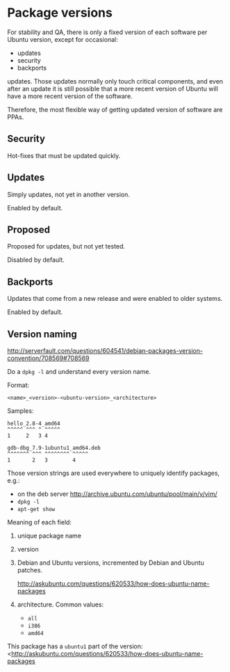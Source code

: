 # Package versions

For stability and QA, there is only a fixed version of each software per Ubuntu version, except for occasional:

- updates
- security
- backports

updates. Those updates normally only touch critical components, and even after an update it is still possible that a more recent version of Ubuntu will have a more recent version of the software.

Therefore, the most flexible way of getting updated version of software are PPAs.

## Security

Hot-fixes that must be updated quickly.

## Updates

Simply updates, not yet in another version.

Enabled by default.

## Proposed

Proposed for updates, but not yet tested.

Disabled by default.

## Backports

Updates that come from a new release and were enabled to older systems.

Enabled by default.

## Version naming

<http://serverfault.com/questions/604541/debian-packages-version-convention/708569#708569>

Do a `dpkg -l` and understand every version name.

Format:

    <name>_<version>-<ubuntu-version>_<architecture>

Samples:

    hello_2.8-4_amd64
    ^^^^^ ^^^ ^ ^^^^^
    1     2   3 4

    gdb-dbg_7.9-1ubuntu1_amd64.deb
    ^^^^^^^ ^^^ ^^^^^^^^ ^^^^^
    1       2   3        4

Those version strings are used everywhere to uniquely identify packages, e.g.:

- on the deb server <http://archive.ubuntu.com/ubuntu/pool/main/v/vim/>
- `dpkg -l`
- `apt-get show`

Meaning of each field:

1.  unique package name

2.  version

3.  Debian and Ubuntu versions, incremented by Debian and Ubuntu patches.

    <http://askubuntu.com/questions/620533/how-does-ubuntu-name-packages>

4.  architecture. Common values:

    - `all`
    - `i386`
    - `amd64`

This package has a `ubuntu1` part of the version: <http://askubuntu.com/questions/620533/how-does-ubuntu-name-packages
